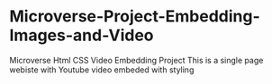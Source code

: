 # Microverse-Project-Embedding-Images-and-Video
Microverse Html CSS Video Embedding Project
This is a single page webiste with Youtube video embeded with styling
